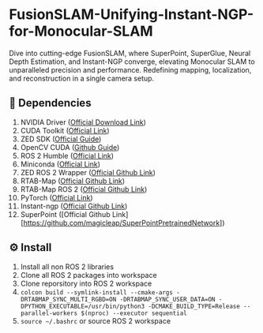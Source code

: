 # FusionSLAM-Unifying-Instant-NGP-for-Monocular-SLAM
Dive into cutting-edge FusionSLAM, where SuperPoint, SuperGlue, Neural Depth Estimation, and Instant-NGP converge, elevating Monocular SLAM to unparalleled precision and performance. Redefining mapping, localization, and reconstruction in a single camera setup.


## 🏁 Dependencies
1) NVIDIA Driver ([Official Download Link](https://www.nvidia.com/download/index.aspx))
2) CUDA Toolkit ([Official Link](https://developer.nvidia.com/cuda-downloads))
3) ZED SDK ([Official Guide](https://www.stereolabs.com/developers/release/))
4) OpenCV CUDA ([Github Guide](https://gist.github.com/raulqf/f42c718a658cddc16f9df07ecc627be7))
5) ROS 2 Humble ([Official Link](https://docs.ros.org/en/humble/Installation.html))
6) Miniconda ([Official Link](https://docs.conda.io/en/main/miniconda.html))
7) ZED ROS 2 Wrapper ([Official Github Link](https://github.com/stereolabs/zed-ros2-wrapper))
8) RTAB-Map ([Official Github Link](https://github.com/introlab/rtabmap))
9) RTAB-Map ROS 2 ([Official Github Link](https://github.com/introlab/rtabmap_ros/tree/ros2#rtabmap_ros))
10) PyTorch ([Official Link](https://pytorch.org/))
11) Instant-ngp ([Official Github Link](https://github.com/NVlabs/instant-ngp))
12) SuperPoint ([Official Github Link][https://github.com/magicleap/SuperPointPretrainedNetwork])

## ⚙️ Install
1) Install all non ROS 2 libraries
2) Clone all ROS 2 packages into workspace
3) Clone reporsitory into ROS 2 workspace
4) `colcon build --symlink-install --cmake-args -DRTABMAP_SYNC_MULTI_RGBD=ON -DRTABMAP_SYNC_USER_DATA=ON -DPYTHON_EXECUTABLE=/usr/bin/python3 -DCMAKE_BUILD_TYPE=Release --parallel-workers $(nproc) --executor sequential`
5) `source ~/.bashrc` or source ROS 2 workspace
